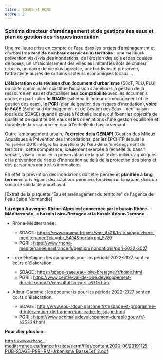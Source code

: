 ```yaml
---
titre : SDAGE et PGRI
ordre : 2
---
```

### Schéma directeur d'aménagement et de gestions des eaux et plan de gestion des risques inondation

Une meilleure prise en compte de l’eau dans les projets d’aménagement et d’urbanisme **rend de nombreux services au territoire** : une meilleure prévention vis-à-vis des inondations, de l’érosion des sols et des coulées de boues, un rafraîchissement des villes en limitant les îlots de chaleur urbains, un cadre de vie plus agréable, une biodiversité préservée, l’attractivité auprès de certains secteurs économiques locaux …

**L’élaboration ou la révision d’un document d’urbanisme** (SCoT, PLU, PLUi ou carte communale) constitue l’occasion d’améliorer la gestion de la ressource en eau et d’actualiser **leur compatibilité** avec les documents cadre, en particulier **le SDAGE** (schéma directeur d’aménagement et de gestion des eaux), **le PGRI** (plan de gestion des risques d’inondation), **voire le SAGE** (Schéma d’Aménagement et de Gestion des Eaux – déclinaison locale du SDAGE) quand il existe à l’échelle locale, qui fixent les objectifs de qualité et de quantité des eaux et les orientations d’une gestion équilibrée et durable de la ressource en eau à l’échelle du bassin versant.

Outre l’aménagement urbain, **l’exercice de la GEMAPI** (Gestion des Milieux Aquatiques & Prévention des Innondations) par les EPCI-FP depuis le 1er janvier 2018 intègre les questions de l’eau dans l’aménagement du territoire : cette compétence, idéalement exercée à l’échelle du bassin versant, vise à concilier la préservation de la qualité des milieux aquatiques et la prévention du risque d’inondation au delà de la protection des biens et des personnes contre les inondations.

En effet la prévention des inondations doit être pensée et **planifiée à long terme** en privilégiant des solutions pérennes fondées sur la nature, dans un souci de solidarité amont aval.

[Extrait de la plaquette "Eau et aménagement du territoire" de l'agence de l'eau Seine Normandie]

**La région Auvergne-Rhône-Alpes est concernée par le bassin Rhône-Méditerranée, le bassin Loire-Bretagne et le bassin Adour-Garonne.**



- Rhône-Méditerranée : 
  - SDAGE : https://www.eaurmc.fr/jcms/vmr_6425/fr/le-sdage-rhone-mediterranee?cid=gbr_5494&portal=ppi_5780
  - PGRI : https://www.rhone-mediterranee.eaufrance.fr/gestion/inondations/pgri-2022-2027

- Loire-Bretagne : les documents pour les période 2022-2027 sont en cours d'élaboration.
  - SDAGE : https://sdage-sage.eau-loire-bretagne.fr/home.html
  - PGRI : https://www.centre-val-de-loire.developpement-durable.gouv.fr/consultation-pgri-a3715.html

- Adour-Garonne : les documents pour les période 2022-2027 sont en cours d'élaboration.
  - SDAGE : http://www.eau-adour-garonne.fr/fr/sdage-et-programme-d-intervention-de-l-agence/un-cadre-le-sdage.html
  - PGRI : https://www.occitanie.developpement-durable.gouv.fr/-a25334.html

**Pour aller plus loin :**

https://www.rhone-mediterranee.eaufrance.fr/sites/sierm/files/content/2020-06/20191125-PUB-SDAGE-PGRI-RM-Urbanisme_BasseDef_2.pdf

